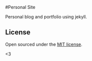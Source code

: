 #Personal Site

Personal blog and portfolio using jekyll.

## License

Open sourced under the [MIT license](LICENSE.md).

<3
